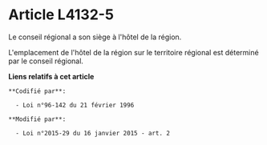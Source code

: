 # Article L4132-5

Le conseil régional a son siège à l'hôtel de la région.

L'emplacement de l'hôtel de la région sur le territoire régional est déterminé par le conseil régional.

**Liens relatifs à cet article**

	**Codifié par**:

	  - Loi n°96-142 du 21 février 1996

	**Modifié par**:

	  - Loi n°2015-29 du 16 janvier 2015 - art. 2
